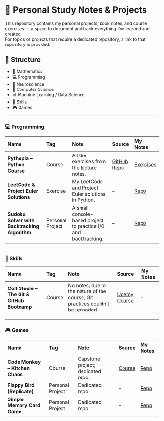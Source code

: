 # 📘 Personal Study Notes & Projects

This repository contains my personal projects, book notes, and course exercises — a space to document and track everything I’ve learned and created.  
For topics or projects that require a dedicated repository, a link to that repository is provided.

## 📂 Structure

- 🧮 Mathematics
- 💻 Programming
- 🧠 Neuroscience
- 🧩 Computer Science
- 📊 Machine Learning / Data Science
- 🧰 Skills
- 🎮 Games

---

### 💻 Programming

| Name | Tag | Note | Source | My Notes |
| :------------------------------------------- | :---------------- | :------------------------------------------------------------ | :----------------------------------------------------------- | :-------------------------------------------------------------- |
| **Pythopia – Python Course** | Course | All the exercises from the lecture notes. | [GitHub Repo](https://github.com/pytopia/Python-Programming) | [Exercises](./programming/pythopia_python_course/practices) |
| **LeetCode & Project Euler Solutions** | Exercise | My LeetCode and Project Euler solutions in Python. | – | [Repo](https://github.com/MuhammadAbdi42/leetcode_projecteuler) |
| **Sudoku Solver with Backtracking Algorithm** | Personal Project | A small console-based project to practice I/O and backtracking. | – | [Repo](https://github.com/MuhammadAbdi42/Sudoku-Solver-With-Backtracking-Algorithm) |

---

### 🧰 Skills

| Name | Tag | Note | Source | My Notes |
| :------------------------------------------- | :---------------- | :------------------------------------------------------------ | :----------------------------------------------------------- | :-------------------------------------------------------------- |
| **Colt Steele – The Git & GitHub Bootcamp** | Course | No notes; due to the nature of the course, Git practices couldn’t be uploaded. | [Udemy Course](https://www.udemy.com/course/git-and-github-bootcamp/) | – |

---

### 🎮 Games

| Name | Tag | Note | Source | My Notes |
| :------------------------------------------- | :---------------- | :------------------------------------------------------------ | :----------------------------------------------------------- | :-------------------------------------------------------------- |
| **Code Monkey – Kitchen Chaos** | Course | Capstone project; dedicated repo. | [Course](https://unitycodemonkey.com/kitchenchaoscourse.php) | [Repo](https://github.com/MuhammadAbdi42/KitchenChaos) |
| **Flappy Bird (Replicate)** | Personal Project | Dedicated repo. | – | [Repo](https://github.com/MuhammadAbdi42/Flappy-Bird) |
| **Simple Memory Card Game** | Personal Project | Dedicated repo. | – | [Repo](https://github.com/MuhammadAbdi42/Simple-Memory-Card-Game) |
